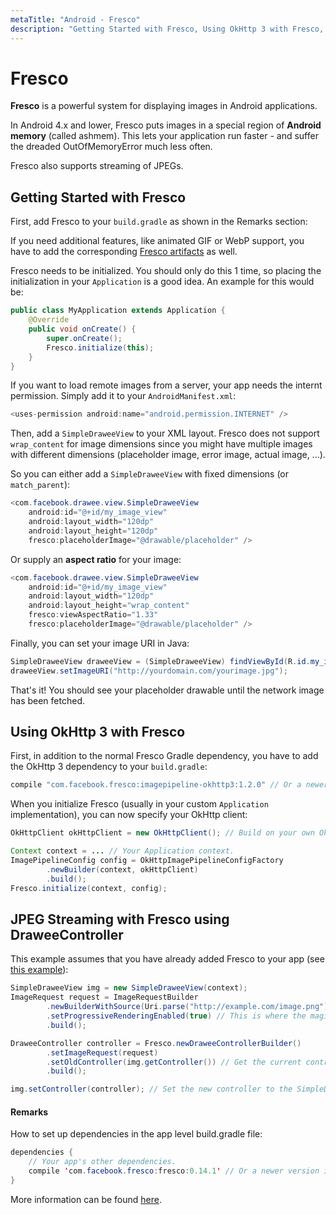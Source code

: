 ```yaml
---
metaTitle: "Android - Fresco"
description: "Getting Started with Fresco, Using OkHttp 3 with Fresco, JPEG Streaming with Fresco using DraweeController"
---
```


# Fresco


**Fresco** is a powerful system for displaying images in Android applications.

In Android 4.x and lower, Fresco puts images in a special region of **Android memory** (called ashmem). This lets your application run faster - and suffer the dreaded OutOfMemoryError much less often.

Fresco also supports streaming of JPEGs.



## Getting Started with Fresco


First, add Fresco to your `build.gradle` as shown in the Remarks section:

If you need additional features, like animated GIF or WebP support, you have to add the corresponding [Fresco artifacts](http://frescolib.org/docs/index.html) as well.

Fresco needs to be initialized. You should only do this 1 time, so placing the initialization in your `Application` is a good idea. An example for this would be:

```java
public class MyApplication extends Application {
    @Override
    public void onCreate() {
        super.onCreate();
        Fresco.initialize(this);
    }
}

```

If you want to load remote images from a server, your app needs the internt permission. Simply add it to your `AndroidManifest.xml`:

```java
<uses-permission android:name="android.permission.INTERNET" />

```

Then, add a `SimpleDraweeView` to your XML layout.
Fresco does not support `wrap_content` for image dimensions since you might have multiple images with different dimensions (placeholder image, error image, actual image, ...).

So you can either add a `SimpleDraweeView` with fixed dimensions (or `match_parent`):

```java
<com.facebook.drawee.view.SimpleDraweeView
    android:id="@+id/my_image_view"
    android:layout_width="120dp"
    android:layout_height="120dp"
    fresco:placeholderImage="@drawable/placeholder" />

```

Or supply an **aspect ratio** for your image:

```java
<com.facebook.drawee.view.SimpleDraweeView
    android:id="@+id/my_image_view"
    android:layout_width="120dp"
    android:layout_height="wrap_content"
    fresco:viewAspectRatio="1.33"
    fresco:placeholderImage="@drawable/placeholder" />

```

Finally, you can set your image URI in Java:

```java
SimpleDraweeView draweeView = (SimpleDraweeView) findViewById(R.id.my_image_view);
draweeView.setImageURI("http://yourdomain.com/yourimage.jpg");

```

That's it! You should see your placeholder drawable until the network image has been fetched.



## Using OkHttp 3 with Fresco


First, in addition to the normal Fresco Gradle dependency, you have to add the OkHttp 3 dependency to your `build.gradle`:

```java
compile "com.facebook.fresco:imagepipeline-okhttp3:1.2.0" // Or a newer version.

```

When you initialize Fresco (usually in your custom `Application` implementation), you can now specify your OkHttp client:

```java
OkHttpClient okHttpClient = new OkHttpClient(); // Build on your own OkHttpClient.

Context context = ... // Your Application context.
ImagePipelineConfig config = OkHttpImagePipelineConfigFactory
        .newBuilder(context, okHttpClient)
        .build();
Fresco.initialize(context, config);

```



## JPEG Streaming with Fresco using DraweeController


This example assumes that you have already added Fresco to your app (see [this example](https://stackoverflow.com/documentation/android/5217/fresco/18472/getting-started-with-fresco#t=201708071646034886171)):

```java
SimpleDraweeView img = new SimpleDraweeView(context);
ImageRequest request = ImageRequestBuilder
        .newBuilderWithSource(Uri.parse("http://example.com/image.png"))
        .setProgressiveRenderingEnabled(true) // This is where the magic happens.
        .build();

DraweeController controller = Fresco.newDraweeControllerBuilder()
        .setImageRequest(request)
        .setOldController(img.getController()) // Get the current controller from our SimpleDraweeView.
        .build();

img.setController(controller); // Set the new controller to the SimpleDraweeView to enable progressive JPEGs.

```



#### Remarks


How to set up dependencies in the app level build.gradle file:

```java
dependencies {
    // Your app's other dependencies.
    compile 'com.facebook.fresco:fresco:0.14.1' // Or a newer version if available.
}

```

More information can be found [here](http://frescolib.org/docs/getting-started.html).

